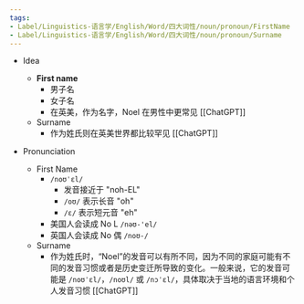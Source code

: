 ```yaml
---
tags:
- Label/Linguistics-语言学/English/Word/四大词性/noun/pronoun/FirstName
- Label/Linguistics-语言学/English/Word/四大词性/noun/pronoun/Surname
---
```


- Idea
    - **First name**
        - 男子名
        - 女子名
        - 在英美，作为名字，Noel 在男性中更常见 [[ChatGPT]]
    - Surname
        - 作为姓氏则在英美世界都比较罕见 [[ChatGPT]]

- Pronunciation
    - First Name
        - `/noʊˈɛl/`
            - 发音接近于 "noh-EL"
            - `/oʊ/` 表示长音 "oh"
            - `/ɛ/` 表示短元音 "eh"
        - 美国人会读成 No L `/nəʊ-'el/`
        - 英国人会读成 No 偶 `/noʊ-/`
    - Surname
        - 作为姓氏时，“Noel”的发音可以有所不同，因为不同的家庭可能有不同的发音习惯或者是历史变迁所导致的变化。一般来说，它的发音可能是 `/noʊˈɛl/`，`/noʊl/` 或 `/nɔˈɛl/`，具体取决于当地的语言环境和个人发音习惯 [[ChatGPT]]
